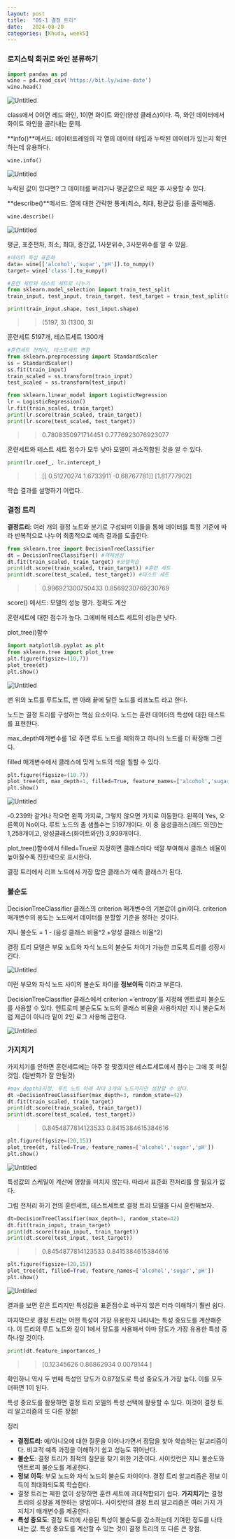 ```yaml
---
layout: post
title:  "05-1 결정 트리"
date:   2024-08-20
categories: [Khuda, week5]
---
```



### 로지스틱 회귀로 와인 분류하기
```python
import pandas as pd
wine = pd.read_csv('https://bit.ly/wine-date')
wine.head()
```

![Untitled](/assets/HW1/bb1.png)

class에서 0이면 레드 와인, 1이면 화이트 와인(양성 클래스)이다. 즉, 와인 데이터에서 화이트 와인을 골라내는 문제.

**info()**메서드: 데이터프레임의 각 열의 데이터 타입과 누락된 데이터가 있는지 확인하는데 유용하다.

```python
wine.info()
```

![Untitled](/assets/HW1/bb2.png)

누락된 값이 있다면? 그 데이터를 버리거나 평균값으로 채운 후 사용할 수 있다. 

**describe()**메서드: 열에 대한 간략한 통계(최소, 최대, 평균값 등)를 출력해줌. 

```python
wine.describe()
```

![Untitled](/assets/HW1/bb3.png)

평균, 표준편차, 최소, 최대, 중간값, 1사분위수, 3사분위수를 알 수 있음. 

```python
#데이터 특성 표준화
data= wine[['alcohol','sugar','pH']].to_numpy()
target= wine['class'].to_numpy()

#훈련 세트와 테스트 세트로 나누기
from sklearn.model_selection import train_test_split
train_input, test_input, train_target, test_target = train_test_split(data, target, test_size=0.2, random_state=42)
```

```python
print(train_input.shape, test_input.shape)
```

>>(5197, 3) (1300, 3)

훈련세트 5197개, 테스트세트 1300개

```python
#훈련세트 전처리, 테스트세트 변환
from sklearn.preprocessing import StandardScaler
ss = StandardScaler()
ss.fit(train_input)
train_scaled = ss.transform(train_input)
test_scaled = ss.transform(test_input)
```

```python
from sklearn.linear_model import LogisticRegression
lr = LogisticRegression()
lr.fit(train_scaled, train_target)
print(lr.score(train_scaled, train_target))
print(lr.score(test_scaled, test_target))
```

>>0.7808350971714451
>>0.7776923076923077

훈련세트와 테스트 세트 점수가 모두 낮아 모델이 과소적합된 것을 알 수 있다. 

```python
print(lr.coef_, lr.intercept_)
```

>>[[ 0.51270274  1.6733911  -0.68767781]] [1.81777902]

학습 결과를 설명하기 어렵다..

### 결정 트리

**결정트리**: 여러 개의 결정 노트와 분기로 구성되며 이들을 통해 데이터를 특정 기준에 따라 반복적으로 나누어 최종적으로 예측 결과를 도출한다.

```python
from sklearn.tree import DecisionTreeClassifier
dt = DecisionTreeClassifier() #객체생성
dt.fit(train_scaled, train_target) #모델학습
print(dt.score(train_scaled, train_target)) #훈련 세트
print(dt.score(test_scaled, test_target)) #테스트 세트
```

>>0.996921300750433
>>0.8569230769230769

score() 메서드: 모델의 성능 평가. 정확도 계산

훈련세트에 대한 점수가 높다. 그에비해 테스트 세트의 성능은 낮다. 

plot_tree()함수 

```python
import matplotlib.pyplot as plt
from sklearn.tree import plot_tree
plt.figure(figsize=(10,7))
plot_tree(dt)
plt.show()
```

![Untitled](/assets/HW1/bb4.png)

맨 위의 노트를 루트노트, 맨 아래 끝에 달린 노드를 리프노트 라고 한다. 

노드는 결정 트리를 구성하는 핵심 요소이다. 노드는 훈련 데이터의 특성에 대한 테스트를 표현한다. 

max_depth매개변수를 1로 주면 루트 노드를 제외하고 하나의 노드를 더 확장해 그린다. 

filled 매개변수에서 클래스에 맞게 노드의 색을 칠할 수 있다.

```python
plt.figure(figsize=(10.7))
plot_tree(dt, max_depth=1, filled=True, feature_names=['alcohol','sugar','pH'])
plt.show()
```

![Untitled](/assets/HW1/bb5.png)

-0.239와 같거나 작으면 왼쪽 가지로, 그렇지 않으면 가지로 이동한다. 왼쪽이 Yes, 오른쪽이 No이다. 루트 노드의 촘 샘플수는 5197개이다. 이 중 음성클래스(레드 와인)는 1,258개이고, 양성클래스(화이트와인) 3,939개이다. 

plot_tree()함수에서 filled=True로 지정하면 클래스마다 색깔 부여해서 클래스 비율이 높아질수록 진한색으로 표시한다. 

결정 트리에서 리프 노드에서 가장 많은 클래스가 예측 클래스가 된다. 

### 불순도

DecisionTreeClassifier 클래스의 criterion 매개변수의 기본값이 gini이다. criterion 매개변수의 용도는 노드에서 데이터를 분할할 기준을 정하는 것이다. 

지니 불순도 = 1 - (음성 클래스 비율^2 +양성 클래스 비율^2)

결정 트리 모델은 부모 노트와 자식 노드의 불순도 차이가 가능한 크도록 트리를 성장시킨다. 

![Untitled](/assets/HW1/bb11.png)

이런 부모와 자식 노드 사이의 불순도 차이를 **정보이득** 이라고 부른다. 

DecisionTreeClassifier 클래스에서 criterion =’entropy’를 지정해 엔트로피 불순도를 사용할 수 있다. 엔트로피 불순도도 노드의 클래스 비율을 사용하지만 지니 불순도처럼 제곱이 아니라 밑이 2인 로그 사용해 곱한다. 

![Untitled](/assets/HW1/bb12.png)

### 가지치기

가지치기를 안하면 훈련세트에는 아주 잘 맞겠지만 테스트세트에서 점수는 그에 못 미칠것임. (일반화가 잘 안될것)

```python
#max_depth3지정, 루트 노트 아래 최대 3개의 노드까지만 성장할 수 있다.
dt =DecisionTreeClassifier(max_depth=3, random_state=42)
dt.fit(train_scaled, train_target)
print(dt.score(train_scaled, train_target))
print(dt.score(test_scaled, test_target))
```

>>0.8454877814123533
>>0.8415384615384616

```python
plt.figure(figsize=(20,15))
plot_tree(dt, filled=True, feature_names=['alcohol','sugar','pH'])
plt.show()
```

![Untitled](/assets/HW1/bb6.png)

특성값의 스케일이 계산에 영향을 미치지 않는다. 따라서 표준화 전처리를 할 필요가 없다.  

그럼 전처리 하기 전의 훈련세트, 테스트세트로 결정 트리 모델을 다시 훈련해보자.

```python
dt=DecisionTreeClassifier(max_depth=3, random_state=42)
dt.fit(train_input, train_target)
print(dt.score(train_input, train_target))
print(dt.score(test_input, test_target))

```

>>0.8454877814123533
>>0.8415384615384616

```python
plt.figure(figsize=(20,15))
plot_tree(dt, filled=True, feature_names=['alcohol','sugar','pH'])
plt.show()
```

![Untitled](/assets/HW1/bb7.png)

결과를 보면 같은 트리지만 특성값을 표준점수로 바꾸지 않은 터라 이해하기 훨씬 쉽다. 

마지막으로 결정 트리는 어떤 특성이 가장 유용한지 나타내는 특성 중요도를 계산해준다. 이 트리의 루트 노트와 깊이 1에서 당도를 사용해서 아마 당도가 가장 유용한 특성 중 하나일 것이다. 

```python
print(dt.feature_importances_)
```

>> [0.12345626 0.86862934 0.0079144 ]

확인하니 역시 두 번째 특성인 당도가 0.87정도로 특성 중요도가 가장 높다. 이를 모두 더하면 1이 된다. 

특성 중요도를 활용하면 결정 트리 모델의 특성 선택에 활용할 수 있다. 이것이 결정 트리 알고리즘의 또 다른 장점!

정리

- **결정트리:** 예/아니오에 대한 질문을 이어나가면서 정답을 찾아 학습하는 알고리즘이다. 비교적 예측 과정을 이해하기 쉽고 성능도 뛰어난다.
- **불순도**: 결정 트리가 최적의 질문을 찾기 위한 기준이다. 사이킷런은 지니 불순도와 엔트로피 불순도를 제공한다.
- **정보 이득**: 부모 노드와 자식 노드의 불순도 차이이다. 결정 트리 알고리즘은 정보 이득이 최대화되도록 학습한다.
- 결정 트리는 제한 없이 성장하면 훈련 세트에 과대적합되기 쉽다. **가지치기**는 결정 트리의 성장을 제한하는 방법이다. 사이킷런의 결정 트리 알고리즘은 여러 가지 가지치기 매개변수를 제공한다.
- **특성 중요도**: 결정 트리에 사용된 특성이 불순도를 감소하는데 기여한 정도를 나타내는 값. 특성 중요도를 계산할 수 있는 것이 결정 트리의 또 다른 큰 장점.
